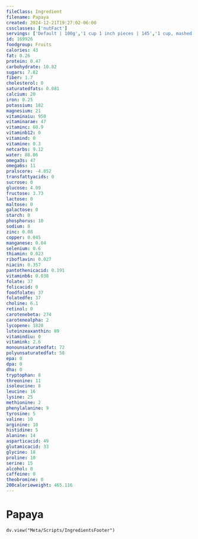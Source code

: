 ```yaml
---
fileClass: Ingredient
filename: Papaya
created: 2024-12-21T19:27:02-06:00
cssclasses: ['nutFact']
servings: ['Default | 100g','1 cup 1 inch pieces | 145','1 cup, mashed | 230','1 fruit, small | 157','1 fruit, large | 781']
id: 169926
foodgroup: Fruits
calories: 43
fat: 0.26
protein: 0.47
carbohydrate: 10.82
sugars: 7.82
fiber: 1.7
cholesterol: 0
saturatedfats: 0.081
calcium: 20
iron: 0.25
potassium: 182
magnesium: 21
vitaminaiu: 950
vitaminarae: 47
vitaminc: 60.9
vitaminb12: 0
vitamind: 0
vitamine: 0.3
netcarbs: 9.12
water: 88.06
omega3s: 47
omega6s: 11
pralscore: -4.052
transfattyacids: 0
sucrose: 0
glucose: 4.09
fructose: 3.73
lactose: 0
maltose: 0
galactose: 0
starch: 0
phosphorus: 10
sodium: 8
zinc: 0.08
copper: 0.045
manganese: 0.04
selenium: 0.6
thiamin: 0.023
riboflavin: 0.027
niacin: 0.357
pantothenicacid: 0.191
vitaminb6: 0.038
folate: 37
folicacid: 0
foodfolate: 37
folatedfe: 37
choline: 6.1
retinol: 0
carotenebeta: 274
carotenealpha: 2
lycopene: 1828
luteinzeaxanthin: 89
vitamindiu: 0
vitamink: 2.6
monounsaturatedfat: 72
polyunsaturatedfat: 58
epa: 0
dpa: 0
dha: 0
tryptophan: 8
threonine: 11
isoleucine: 8
leucine: 16
lysine: 25
methionine: 2
phenylalanine: 9
tyrosine: 5
valine: 10
arginine: 10
histidine: 5
alanine: 14
asparticacid: 49
glutamicacid: 33
glycine: 18
proline: 10
serine: 15
alcohol: 0
caffeine: 0
theobromine: 0
200calorieweight: 465.116
---
```


# Papaya

```dataviewjs
dv.view("Meta/Scripts/IngredientsFooter")
```